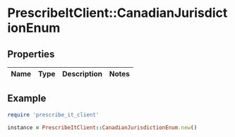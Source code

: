 # PrescribeItClient::CanadianJurisdictionEnum

## Properties

| Name | Type | Description | Notes |
| ---- | ---- | ----------- | ----- |

## Example

```ruby
require 'prescribe_it_client'

instance = PrescribeItClient::CanadianJurisdictionEnum.new()
```

